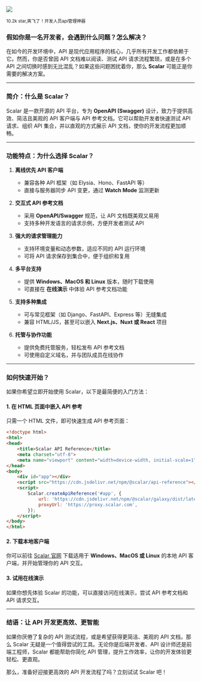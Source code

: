 <img src="/assets/image/250507-scalar.png"/> 

<small>10.2k star,爽飞了！开发人员api管理神器</small>

### 假如你是一名开发者，会遇到什么问题？怎么解决？  

在如今的开发环境中，API 是现代应用程序的核心，几乎所有开发工作都依赖于它。然而，你是否曾因 API 文档难以阅读、测试 API 请求流程繁琐，或是在多个 API 之间切换时感到无比混乱？如果这些问题困扰着你，那么 **Scalar** 可能正是你需要的解决方案。

---

### **简介：什么是 Scalar？**  

Scalar 是一款开源的 API 平台，专为 **OpenAPI (Swagger)** 设计，致力于提供高效、简洁且美观的 API 客户端与 API 参考文档。它可以帮助开发者快速测试 API 请求、组织 API 集合，并以直观的方式展示 API 文档，使你的开发流程更加顺畅。

---

### **功能特点：为什么选择 Scalar？**  

1. **离线优先 API 客户端**  
   - 兼容各种 API 框架（如 Elysia、Hono、FastAPI 等）  
   - 直接与服务器同步 API 变更，通过 **Watch Mode** 监测更新  

2. **交互式 API 参考文档**  
   - 采用 **OpenAPI/Swagger** 规范，让 API 文档既美观又易用  
   - 支持多种开发语言的请求示例，方便开发者测试 API  

3. **强大的请求管理能力**  
   - 支持环境变量和动态参数，适应不同的 API 运行环境  
   - 可将 API 请求保存到集合中，便于组织和复用  

4. **多平台支持**  
   - 提供 **Windows、MacOS 和 Linux** 版本，随时下载使用  
   - 可直接在 **在线演示** 中体验 API 参考文档功能  

5. **支持多种集成**  
   - 可与常见框架（如 Django、FastAPI、Express 等）无缝集成  
   - 兼容 HTML/JS，甚至可以嵌入 **Next.js、Nuxt 或 React** 项目  

6. **托管与协作功能**  
   - 提供免费托管服务，轻松发布 API 参考文档  
   - 可使用自定义域名，并与团队成员在线协作  

---

### **如何快速开始？**  

如果你希望立即开始使用 Scalar，以下是最简便的入门方法：

#### **1. 在 HTML 页面中嵌入 API 参考**  
只需一个 HTML 文件，即可快速生成 API 参考页面：

```html
<!doctype html>
<html>
<head>
    <title>Scalar API Reference</title>
    <meta charset="utf-8">
    <meta name="viewport" content="width=device-width, initial-scale=1">
</head>
<body>
    <div id="app"></div>
    <script src="https://cdn.jsdelivr.net/npm/@scalar/api-reference"></script>
    <script>
        Scalar.createApiReference('#app', {
            url: 'https://cdn.jsdelivr.net/npm/@scalar/galaxy/dist/latest.json',
            proxyUrl: 'https://proxy.scalar.com',
        });
    </script>
</body>
</html>
```

#### **2. 下载本地客户端**  
你可以前往 [Scalar 官网](https://scalar.com) 下载适用于 **Windows、MacOS 或 Linux** 的本地 API 客户端，并开始管理你的 API 交互。

#### **3. 试用在线演示**  
如果你想先体验 Scalar 的功能，可以直接访问在线演示，尝试 API 参考文档和 API 请求交互。

---

### **结语：让 API 开发更高效、更智能**  

如果你厌倦了复杂的 API 测试流程，或是希望获得更简洁、美观的 API 文档，那么 Scalar 无疑是一个值得尝试的工具。无论你是后端开发者、API 设计师还是前端工程师，Scalar 都能帮助你简化 API 管理，提升工作效率，让你的开发体验更轻松、更直观。  

那么，准备好迎接更高效的 API 开发流程了吗？立刻试试 Scalar 吧！
